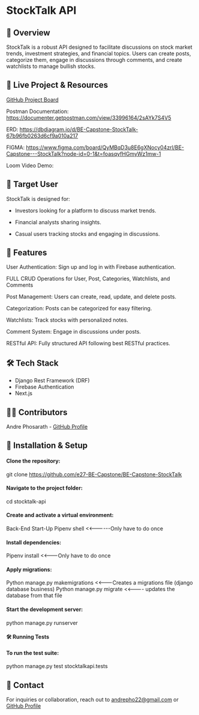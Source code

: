 
# StockTalk API

## 📌 Overview

StockTalk is a robust API designed to facilitate discussions on stock market trends, investment strategies, and financial topics. Users can create posts, categorize them, engage in discussions through comments, and create watchlists to manage bullish stocks.

## 🔗 Live Project & Resources

[GitHub Project Board](https://github.com/orgs/e27-BE-Capstone/projects/1)

Postman Documentation: https://documenter.getpostman.com/view/33996164/2sAYk7S4V5

ERD: https://dbdiagram.io/d/BE-Capstone-StockTalk-67b96fb0263d6cf9a010a217 

FIGMA: https://www.figma.com/board/QyMBqD3u8E6gXNocy04zrl/BE-Capstone---StockTalk?node-id=0-1&t=foasqyfHGmyWz1mw-1

Loom Video Demo: 

## 👥 Target User

StockTalk is designed for:

- Investors looking for a platform to discuss market trends.

- Financial analysts sharing insights.

- Casual users tracking stocks and engaging in discussions.

## 🚀 Features

User Authentication: Sign up and log in with Firebase authentication.

FULL CRUD Operations for User, Post, Categories, Watchlists, and Comments 

Post Management: Users can create, read, update, and delete posts.

Categorization: Posts can be categorized for easy filtering.

Watchlists: Track stocks with personalized notes.

Comment System: Engage in discussions under posts.

RESTful API: Fully structured API following best RESTful practices.

## 🛠️ Tech Stack

- Django Rest Framework (DRF)
- Firebase Authentication
- Next.js

## 👨‍💻 Contributors

Andre Phosarath - [GitHub Profile](https://github.com/AVP4000)

## 📜 Installation & Setup

#### Clone the repository:

git clone https://github.com/e27-BE-Capstone/BE-Capstone-StockTalk

#### Navigate to the project folder:

cd stocktalk-api

#### Create and activate a virtual environment:

Back-End Start-Up
Pipenv shell <<------Only have to do once


#### Install dependencies:

Pipenv install <<---Only have to do once


#### Apply migrations:

Python manage.py makemigrations <<---Creates a migrations file (django database business)
Python manage.py migrate <<---- updates the database from that file


#### Start the development server:

python manage.py runserver

#### 🛠️ Running Tests

#### To run the test suite:

python manage.py test stocktalkapi.tests

## 📩 Contact

For inquiries or collaboration, reach out to andrepho22@gmail.com or [GitHub Profile](https://github.com/AVP4000)